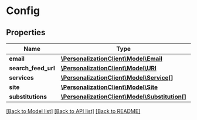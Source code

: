 # Config

## Properties
Name | Type | Description | Notes
------------ | ------------- | ------------- | -------------
**email** | [**\PersonalizationClient\Model\Email**](Email.md) |  | [optional] 
**search_feed_url** | [**\PersonalizationClient\Model\URI**](URI.md) |  | [optional] 
**services** | [**\PersonalizationClient\Model\Service[]**](Service.md) |  | [optional] 
**site** | [**\PersonalizationClient\Model\Site**](Site.md) |  | [optional] 
**substitutions** | [**\PersonalizationClient\Model\Substitution[]**](Substitution.md) |  | [optional] 

[[Back to Model list]](../README.md#documentation-for-models) [[Back to API list]](../README.md#documentation-for-api-endpoints) [[Back to README]](../README.md)


